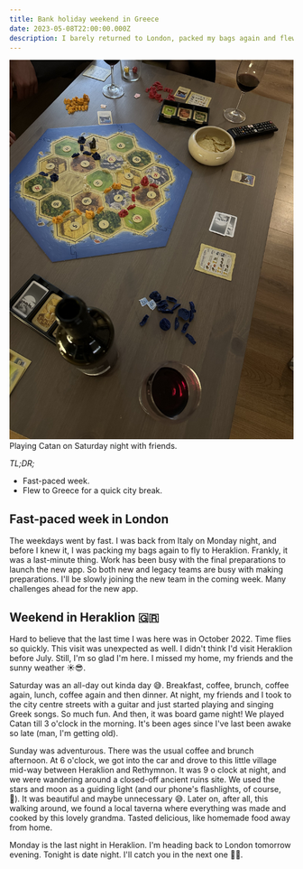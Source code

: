```yaml
---
title: Bank holiday weekend in Greece
date: 2023-05-08T22:00:00.000Z
description: I barely returned to London, packed my bags again and flew to Greece.
---
```

![Catan game board, wine and chips.](catan.jpg)
<span class="caption">Playing Catan on Saturday night with friends.</span>

_TL;DR;_

* Fast-paced week.
* Flew to Greece for a quick city break.

## Fast-paced week in London

The weekdays went by fast. I was back from Italy on Monday night, and before I knew it, I was packing my bags again to fly to Heraklion. Frankly, it was a last-minute thing. Work has been busy with the final preparations to launch the new app. So both new and legacy teams are busy with making preparations. I'll be slowly joining the new team in the coming week. Many challenges ahead for the new app.

## Weekend in Heraklion 🇬🇷

Hard to believe that the last time I was here was in October 2022. Time flies so quickly. This visit was unexpected as well. I didn't think I'd visit Heraklion before July. Still, I'm so glad I'm here. I missed my home, my friends and the sunny weather ☀️😎.

Saturday was an all-day out kinda day 😅. Breakfast, coffee, brunch, coffee again, lunch, coffee again and then dinner. At night, my friends and I took to the city centre streets with a guitar and just started playing and singing Greek songs. So much fun. And then, it was board game night! We played Catan till 3 o'clock in the morning. It's been ages since I've last been awake so late (man, I'm getting old).

Sunday was adventurous. There was the usual coffee and brunch afternoon. At 6 o'clock, we got into the car and drove to this little village mid-way between Heraklion and Rethymnon. It was 9 o clock at night, and we were wandering around a closed-off ancient ruins site. We used the stars and moon as a guiding light (and our phone's flashlights, of course, 🔦). It was beautiful and maybe unnecessary 😅. Later on, after all, this walking around, we found a local taverna where everything was made and cooked by this lovely grandma. Tasted delicious, like homemade food away from home.

Monday is the last night in Heraklion. I'm heading back to London tomorrow evening. Tonight is date night. I'll catch you in the next one 👋🏻.
